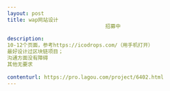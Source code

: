 ```yaml
---                
layout: post       
title: wap网站设计
                                招募中
           
description: 
10-12个页面，参考https://icodrops.com/（用手机打开）
最好设计过区块链项目；
沟通方面没有障碍
其他无要求
     
contenturl: https://pro.lagou.com/project/6402.html      
---                 
```


